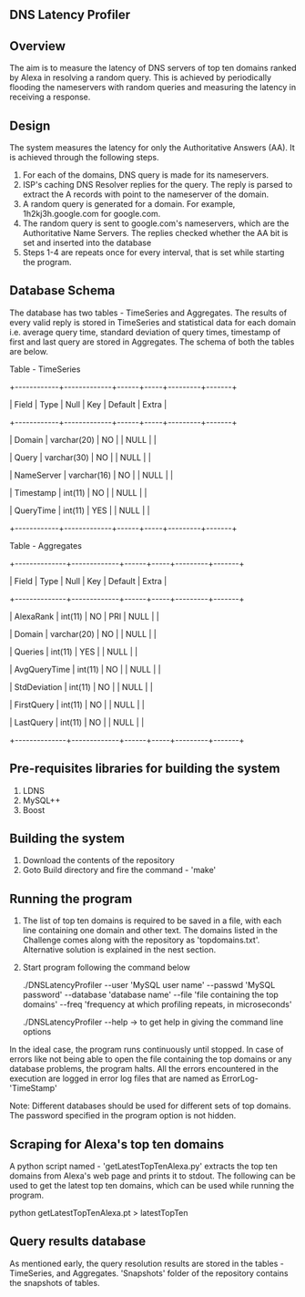 DNS Latency Profiler
----------------------------------------------
Overview
-------------
The aim is to measure the latency of DNS servers of top ten domains ranked by Alexa in resolving a random query. This is achieved by periodically flooding the nameservers with random queries and measuring the latency in receiving a response. 

Design
-------------
The system measures the latency for only the Authoritative Answers (AA). It is achieved through the following steps.
1. For each of the domains, DNS query is made for its nameservers. 
2. ISP's caching DNS Resolver replies for the query. The reply is parsed to extract the A records with point to the nameserver of the domain.
3. A random query is generated for a domain. For example, 1h2kj3h.google.com for google.com.
4. The random query is sent to google.com's nameservers, which are the Authoritative Name Servers. The replies checked whether the AA bit is set and inserted into the database
5. Steps 1-4 are repeats once for every interval, that is set while starting the program.

Database Schema
----------------------
The database has two tables - TimeSeries and Aggregates. The results of every valid reply is stored in TimeSeries and statistical data for each domain i.e. average query time, standard deviation of query times, timestamp of first and last query are stored in Aggregates. The schema of both the tables are below.

Table - TimeSeries


+------------+-------------+------+-----+---------+-------+

| Field      | Type        | Null | Key | Default | Extra |

+------------+-------------+------+-----+---------+-------+

| Domain     | varchar(20) | NO   |     | NULL    |       |

| Query      | varchar(30) | NO   |     | NULL    |       |

| NameServer | varchar(16) | NO   |     | NULL    |       |

| Timestamp  | int(11)     | NO   |     | NULL    |       |

| QueryTime  | int(11)     | YES  |     | NULL    |       |

+------------+-------------+------+-----+---------+-------+




Table - Aggregates


+--------------+-------------+------+-----+---------+-------+

| Field        | Type        | Null | Key | Default | Extra |

+--------------+-------------+------+-----+---------+-------+

| AlexaRank    | int(11)     | NO   | PRI | NULL    |       |

| Domain       | varchar(20) | NO   |     | NULL    |       |

| Queries      | int(11)     | YES  |     | NULL    |       |

| AvgQueryTime | int(11)     | NO   |     | NULL    |       |

| StdDeviation | int(11)     | NO   |     | NULL    |       |

| FirstQuery   | int(11)     | NO   |     | NULL    |       |

| LastQuery    | int(11)     | NO   |     | NULL    |       |

+--------------+-------------+------+-----+---------+-------+



Pre-requisites libraries for building the system
------------------------------------------------------------
1. LDNS
2. MySQL++
3. Boost


Building the system 
------------------------------------------------------------
1. Download the contents of the repository
2. Goto Build directory and fire the command - 'make'


Running the program
-------------------------------------------------------------
1. The list of top ten domains is required to be saved in a file, with each line containing one domain and other text. The domains listed in the Challenge comes along with the repository as 'topdomains.txt'. Alternative solution is explained in the nest section.
2. Start program following the command below

    ./DNSLatencyProfiler --user 'MySQL user name' --passwd 'MySQL password' --database 'database name' --file 'file containing the top domains' --freq 'frequency at which profiling repeats, in microseconds'

    ./DNSLatencyProfiler --help -> to get help in giving the command line options
    
In the ideal case, the program runs continuously until stopped. In case of errors like not being able to open the file containing the top domains or any database problems, the program halts. All the errors encountered in the execution are logged in error log files that are named as ErrorLog-'TimeStamp'

Note: Different databases should be used for different sets of top domains. The password specified in the program option is not hidden.


Scraping for Alexa's top ten domains
------------------------------------------------------------
A python script named - 'getLatestTopTenAlexa.py' extracts the top ten domains from Alexa's web page and prints it to stdout. The following can be used to get the latest top ten domains, which can be used while running the program.
  
  python getLatestTopTenAlexa.pt > latestTopTen


Query results database
-------------------------------------------
As mentioned early, the query resolution results are stored in the tables - TimeSeries, and Aggregates. 'Snapshots' folder of the repository contains the snapshots of tables.

